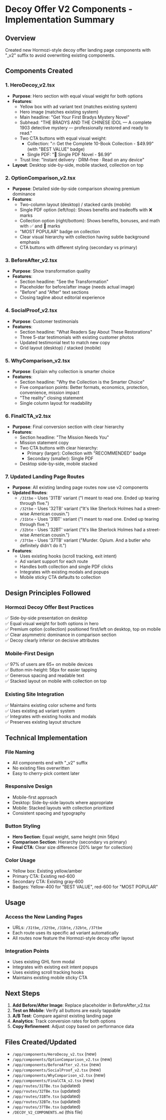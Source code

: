 # Decoy Offer V2 Components - Implementation Summary

## Overview
Created new Hormozi-style decoy offer landing page components with "_v2" suffix to avoid overwriting existing components.

## Components Created

### 1. HeroDecoy_v2.tsx
- **Purpose**: Hero section with equal visual weight for both options
- **Features**:
  - Yellow box with ad variant text (matches existing system)
  - Hero image (matches existing system)
  - Main headline: "Get Your First Bradys Mystery Novel"
  - Subhead: "THE BRADYS AND THE CHINESE IDOL — A complete 1903 detective mystery — professionally restored and ready to read."
  - Two CTA buttons with equal visual weight:
    - Collection: "🔥 Get the Complete 10-Book Collection - $49.99" (with "BEST VALUE" badge)
    - Single PDF: "📘 Single PDF Novel - $6.99"
  - Trust line: "Instant delivery · DRM-free · Read on any device"
- **Layout**: Desktop side-by-side, mobile stacked, collection on top

### 2. OptionComparison_v2.tsx
- **Purpose**: Detailed side-by-side comparison showing premium dominance
- **Features**:
  - Two-column layout (desktop) / stacked cards (mobile)
  - Single PDF option (left/top): Shows benefits and tradeoffs with ❌ marks
  - Collection option (right/bottom): Shows benefits, bonuses, and math with ✅ and 🎁 marks
  - "MOST POPULAR" badge on collection
  - Clear visual hierarchy with collection having subtle background emphasis
  - CTA buttons with different styling (secondary vs primary)

### 3. BeforeAfter_v2.tsx
- **Purpose**: Show transformation quality
- **Features**:
  - Section headline: "See the Transformation"
  - Placeholder for before/after image (needs actual image)
  - "Before" and "After" text sections
  - Closing tagline about editorial experience

### 4. SocialProof_v2.tsx
- **Purpose**: Customer testimonials
- **Features**:
  - Section headline: "What Readers Say About These Restorations"
  - Three 5-star testimonials with existing customer photos
  - Updated testimonial text to match new copy
  - Grid layout (desktop) / stacked (mobile)

### 5. WhyComparison_v2.tsx
- **Purpose**: Explain why collection is smarter choice
- **Features**:
  - Section headline: "Why the Collection is the Smarter Choice"
  - Five comparison points: Better formats, economics, protection, convenience, mission impact
  - "The reality" closing statement
  - Single column layout for readability

### 6. FinalCTA_v2.tsx
- **Purpose**: Final conversion section with clear hierarchy
- **Features**:
  - Section headline: "The Mission Needs You"
  - Mission statement copy
  - Two CTA buttons with clear hierarchy:
    - Primary (larger): Collection with "RECOMMENDED" badge
    - Secondary (smaller): Single PDF
  - Desktop side-by-side, mobile stacked

### 7. Updated Landing Page Routes
- **Purpose**: All existing landing page routes now use v2 components
- **Updated Routes**:
  - `/31tbe` - Uses '31TB' variant ("I meant to read one. Ended up tearing through five.")
  - `/32tbe` - Uses '32TB' variant ("It's like Sherlock Holmes had a street-wise American cousin.")
  - `/31bte` - Uses '31BT' variant ("I meant to read one. Ended up tearing through five.")
  - `/32bte` - Uses '32BT' variant ("It's like Sherlock Holmes had a street-wise American cousin.")
  - `/37tbe` - Uses '37TB' variant ("Murder. Opium. And a butler who definitely didn't do it.")
- **Features**:
  - Uses existing hooks (scroll tracking, exit intent)
  - Ad variant support for each route
  - Handles both collection and single PDF clicks
  - Integrates with existing modals and popups
  - Mobile sticky CTA defaults to collection

## Design Principles Followed

### Hormozi Decoy Offer Best Practices
✅ Side-by-side presentation on desktop  
✅ Equal visual weight for both options in hero  
✅ Premium option (collection) positioned first/left on desktop, top on mobile  
✅ Clear asymmetric dominance in comparison section  
✅ Decoy clearly inferior on decisive attributes  

### Mobile-First Design
✅ 97% of users are 65+ on mobile devices  
✅ Button min-height: 56px for easier tapping  
✅ Generous spacing and readable text  
✅ Stacked layout on mobile with collection on top  

### Existing Site Integration
✅ Maintains existing color scheme and fonts  
✅ Uses existing ad variant system  
✅ Integrates with existing hooks and modals  
✅ Preserves existing layout structure  

## Technical Implementation

### File Naming
- All components end with "_v2" suffix
- No existing files overwritten
- Easy to cherry-pick content later

### Responsive Design
- Mobile-first approach
- Desktop: Side-by-side layouts where appropriate
- Mobile: Stacked layouts with collection prioritized
- Consistent spacing and typography

### Button Styling
- **Hero Section**: Equal weight, same height (min 56px)
- **Comparison Section**: Hierarchy (secondary vs primary)
- **Final CTA**: Clear size difference (20% larger for collection)

### Color Usage
- Yellow box: Existing yellow/amber
- Primary CTA: Existing red-600
- Secondary CTA: Existing gray-600
- Badges: Yellow-400 for "BEST VALUE", red-600 for "MOST POPULAR"

## Usage

### Access the New Landing Pages
- URLs: `/31tbe`, `/32tbe`, `/31bte`, `/32bte`, `/37tbe`
- Each route uses its specific ad variant automatically
- All routes now feature the Hormozi-style decoy offer layout

### Integration Points
- Uses existing GHL form modal
- Integrates with existing exit intent popups
- Uses existing scroll tracking hooks
- Maintains existing mobile sticky CTA

## Next Steps

1. **Add Before/After Image**: Replace placeholder in BeforeAfter_v2.tsx
2. **Test on Mobile**: Verify all buttons are easily tappable
3. **A/B Test**: Compare against existing landing page
4. **Analytics**: Track conversion rates for both options
5. **Copy Refinement**: Adjust copy based on performance data

## Files Created/Updated
- `/app/components/HeroDecoy_v2.tsx` (new)
- `/app/components/OptionComparison_v2.tsx` (new)
- `/app/components/BeforeAfter_v2.tsx` (new)
- `/app/components/SocialProof_v2.tsx` (new)
- `/app/components/WhyComparison_v2.tsx` (new)
- `/app/components/FinalCTA_v2.tsx` (new)
- `/app/routes/31TBe.tsx` (updated)
- `/app/routes/32TBe.tsx` (updated)
- `/app/routes/31BTe.tsx` (updated)
- `/app/routes/32BTe.tsx` (updated)
- `/app/routes/37TBe.tsx` (updated)
- `/DECOY_V2_COMPONENTS.md` (this file)
